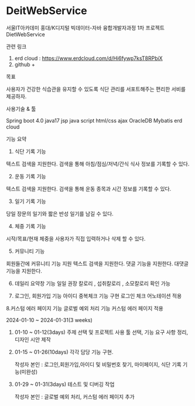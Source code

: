 # DeitWebService
서울IT아카데미 홍대/K디지털 빅데이터-자바 융합개발자과정 1차 프로젝트 DietWebService

관련 링크
1) erd cloud : https://www.erdcloud.com/d/Hi6fywp7ksT8RPbiX
2) github + 

목표

사용자가 건강한 식습관을 유지할 수 있도록 식단 관리를 서포트해주는 편리한 서비를 제공하자.

사용기술 & 툴

Spring boot 4.0
java17
jsp
java script
html/css
ajax
OracleDB
Mybatis
erd cloud


기능 요약
1. 식단 기록 기능

텍스트 검색을 지원한다.
검색을 통해 아침/점심/저녁/간식 식사 정보를 기록할 수 있다.


2. 운동 기록 기능

텍스트 검색을 지원한다.
검색을 통해 운동 종목과 시간 정보를 기록할 수 있다.

3. 일기 기록 기능

당일 장문의 일기와 짧은 반성 일기를 남길 수 있다.

4. 체중 기록 기능

시작/목표/현재 체중을 사용자가 직접 입력하거나 삭제 할 수 있다.

5. 커뮤니티 기능

회원들간에 커뮤니티 기능 지원
텍스트 검색을 지원한다.
댓글 기능을 지원한다.
대댓글 기능을 지원한다.

6. 데일리 요약창 기능
일일 권장 칼로리 , 섭취칼로리 , 소모칼로리 확인 가능

7. 로그인, 회원가입 기능
아이디 중복체크 기능 구현
로그인 체크 어노테이션 적용

8.커스텀 에러 페이지 기능
글로벌 예외 처리 기능
커스텀 에러 페이지 적용


2024-01-10 ~ 2024-01-31(3 weeks)

1) 01-10 ~ 01-12(3days)
   주제 선택 및 프로젝트 사용 툴 선택,
   기능 요구 사항 정리, 디자인 시안 제작
    
2) 01-15 ~ 01-26(10days)
   각각 담당 기능 구현.

   작성자 본인 : 로그인,회원가입,아이디 및 비밀번호 찾기, 마이페이지, 식단 기록 기능(미완성)

3) 01-29 ~ 01-31(3days)
   테스트 및 디버깅 작업

   작성자 본인 : 글로벌 예외 처리, 커스텀 에러 페이지 추가
